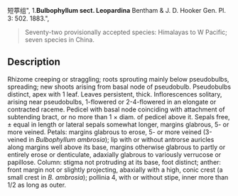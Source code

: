 短葶组",
1.**Bulbophyllum sect. Leopardina** Bentham & J. D. Hooker Gen. Pl. 3: 502. 1883.",

> Seventy-two provisionally accepted species: Himalayas to W Pacific; seven species in China.

## Description
Rhizome creeping or straggling; roots sprouting mainly below pseudobulbs, spreading; new shoots arising from basal node of pseudobulb. Pseudobulbs distinct, apex with 1 leaf. Leaves persistent, thick. Inflorescences solitary, arising near pseudobulbs, 1-flowered or 2-4-flowered in an elongate or contracted raceme. Pedicel with basal node coinciding with attachment of subtending bract, or no more than 1 × diam. of pedicel above it. Sepals free, ± equal in length or lateral sepals somewhat longer, margins glabrous, 5- or more veined. Petals: margins glabrous to erose, 5- or more veined (3-veined in *Bulbophyllum ambrosia*); lip with or without antrorse auricles along margins well above its base, margins otherwise glabrous to partly or entirely erose or denticulate, adaxially glabrous to variously verrucose or papillose. Column: stigma not protruding at its base, foot distinct; anther: front margin not or slightly projecting, abaxially with a high, conic crest (a small crest in *B. ambrosia*); pollinia 4, with or without stipe, inner more than 1/2 as long as outer.
